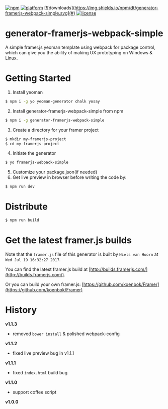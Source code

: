 [![npm](https://img.shields.io/badge/npm-1.1.3-green.svg)](https://www.npmjs.com/package/generator-framerjs-webpack-simple)
[![platform](https://img.shields.io/badge/platform-windows_linux_macos-green.svg)](#)
[![downloads](https://img.shields.io/npm/dt/generator-framerjs-webpack-simple.svg](#)
[![license](https://img.shields.io/badge/license-MIT_License-lightgrey.svg)](#)

# generator-framerjs-webpack-simple
A simple framer.js yeoman template using webpack for package control, which can give you the ability of making UX prototyping on Windows & Linux.

# Getting Started
1. Install yeoman
```bash
$ npm i -g yo yeoman-generator chalk yosay
```
2. Install generator-framerjs-webpack-simple from npm
```bash
$ npm i -g generator-framerjs-webpack-simple
```
3. Create a directory for your framer project
```bash
$ mkdir my-framerjs-project
$ cd my-framerjs-project
```
4. Initiate the generator
```bash
$ yo framerjs-webpack-simple
```
5. Customize your package.json(if needed)
6. Get live preview in browser before writing the code by:
```bash
$ npm run dev
```

# Distribute
```bash
$ npm run build
```

# Get the latest framer.js builds
Note that the `framer.js` file of this generator is built by `Niels van Hoorn` at `Wed Jul 19 16:32:27 2017`.

You can find the latest framer.js build at [http://builds.framerjs.com/](http://builds.framerjs.com/).

Or you can build your own framer.js: [https://github.com/koenbok/Framer](https://github.com/koenbok/Framer)

# History
**v1.1.3**
- removed `bower install` & polished webpack-config

**v1.1.2**
- fixed live preview bug in v1.1.1

**v1.1.1**
- fixed `index.html` build bug

**v1.1.0**
- support coffee script

**v1.0.0**
